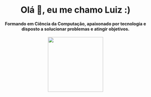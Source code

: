 <h1 align="center">Olá 👋, eu me chamo Luiz :)</h1>

<h4 align="center">Formando em Ciência da Computação, apaixonado por tecnologia e disposto a solucionar problemas e atingir objetivos.</h4>

<div align="center">
  <a href="https://github.com/lgpgomes">
  <img height="180em" src="https://github-readme-stats.vercel.app/api?username=lgpgomes&show_icons=true&theme=github_dark&include_all_commits=true&count_private=true"/>
</div>
  
